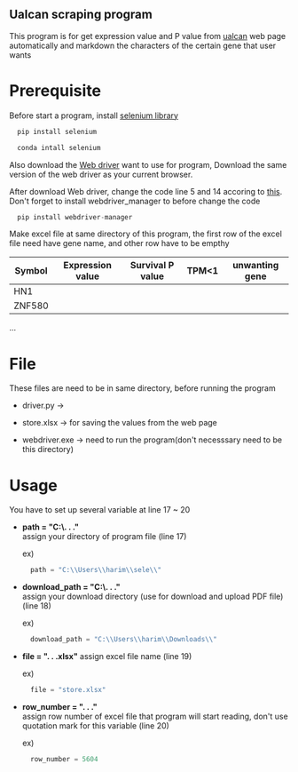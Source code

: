 ## Ualcan scraping program


This program is for get expression value and P value from [ualcan](http://ualcan.path.edu) web page
automatically and markdown the characters of the certain gene that user wants


# Prerequisite


Before start a program, install [selenium library](https://www.selenium.dev/documentation/webdriver/getting_started/install_library/)
```c
  pip install selenium
```
```c
  conda intall selenium
```
 
 
Also download the [Web driver](https://www.selenium.dev/documentation/webdriver/getting_started/install_drivers/) want to use for program, Download the same version of the web driver as your current browser.


After download Web driver, change the code line 5 and 14 accoring to [this](https://github.com/SergeyPirogov/webdriver_manager). Don't forget to install webdriver_manager to before change the code
```c
  pip install webdriver-manager
```

Make excel file at same directory of this program, the first row of the excel file need have gene name, and other row have to be empthy


Symbol|Expression value|Survival P value|TPM<1|unwanting gene
---|---|---|---|---|
HN1|||||
ZNF580|||||
...



# File
These files are need to be in same directory, before running the program


* driver.py -> 

* store.xlsx -> for saving the values from the web page

* webdriver.exe -> need to run the program(don't necesssary need to be this directory)



# Usage
You have to set up several variable at line 17 ~ 20


* __path = "C:\\. . ."__  
assign your directory of program file (line 17)
  
  ex)
  ```c
    path = "C:\\Users\\harim\\sele\\"
  ```


* __download_path = "C:\\. . ."__  
assign your download directory (use for download and upload PDF file) (line 18)

  ex)
  ```c
    download_path = "C:\\Users\\harim\\Downloads\\"
  ```


* __file = ". . .xlsx"__ 
assign excel file name (line 19)
  
  ex)
  ```c
    file = "store.xlsx"
  ```


* __row_number = ". . ."__  
assign row number of excel file that program will start reading, don't use quotation mark for this variable (line 20)

  ex)
  ```c
    row_number = 5604
  ```
